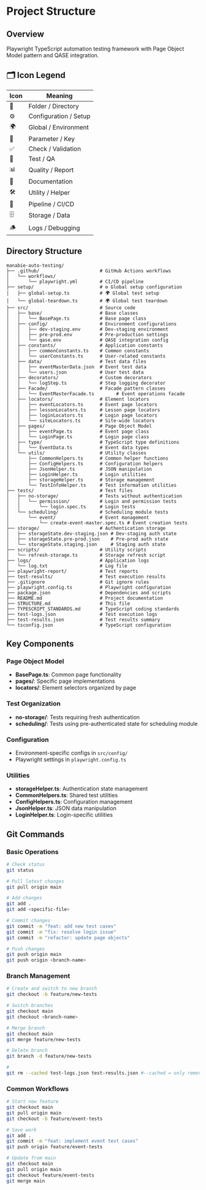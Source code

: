 # Project Structure

## Overview
Playwright TypeScript automation testing framework with Page Object Model pattern and QASE integration.

## 🗂️ Icon Legend

| Icon | Meaning               |
|------|-----------------------|
| 📁   | Folder / Directory    |
| ⚙️    | Configuration / Setup |
| 🌍    | Global / Environment  |
| 🔑    | Parameter / Key       |
| ✅    | Check / Validation    |
| 🧪    | Test / QA             |
| 📊    | Quality / Report      |
| 📝    | Documentation         |
| 🛠️    | Utility / Helper      |
| 🚀    | Pipeline / CI/CD      |
| 🗄️    | Storage / Data        |
| 🪵    | Logs / Debugging      |


## Directory Structure

```
manabie-auto-testing/
├── .github/                      # GitHub Actions workflows
│   └── workflows/
│       └── playwright.yml        # CI/CD pipeline
├── setup/                        # ⚙️ Global setup configuration
│   ├── global-setup.ts           # 🌍 Global test setup
│   └── global-teardown.ts        # 🌍 Global test teardown
├── src/                          # Source code
│   ├── base/                     # Base classes
│   │   └── BasePage.ts           # Base page class
│   ├── config/                   # Environment configurations
│   │   ├── dev-staging.env       # Dev-staging environment
│   │   ├── pre-prod.env          # Pre-production settings
│   │   └── qase.env              # QASE integration config
│   ├── constants/                # Application constants
│   │   ├── commonConstants.ts    # Common constants
│   │   └── userConstants.ts      # User-related constants
│   ├── data/                     # Test data files
│   │   ├── eventMasterData.json  # Event test data
│   │   └── users.json            # User test data
│   ├── decorators/               # Custom decorators
│   │   └── logStep.ts            # Step logging decorator
│   ├── Facade/                   # Facade pattern classes
│   │   └── EventMasterFacade.ts        # Event operations facade
│   ├── locators/                 # Element locators
│   │   ├── eventLocators.ts      # Event page locators
│   │   ├── lessonLocators.ts     # Lesson page locators
│   │   ├── loginLocators.ts      # Login page locators
│   │   └── siteLocators.ts       # Site-wide locators
│   ├── pages/                    # Page Object Model
│   │   ├── eventPage.ts          # Event page class
│   │   └── LoginPage.ts          # Login page class
│   ├── type/                     # TypeScript type definitions
│   │   └── EventData.ts          # Event data types
│   └── utils/                    # Utility classes
│       ├── CommonHelpers.ts      # Common helper functions
│       ├── ConfigHelpers.ts      # Configuration helpers
│       ├── JsonHelper.ts         # JSON manipulation
│       ├── LoginHelper.ts        # Login utilities
│       ├── storageHelper.ts      # Storage management
│       └── TestInfoHelper.ts     # Test information utilities
├── tests/                        # Test files
│   ├── no-storage/               # Tests without authentication
│   │   └── permission/           # Login and permission tests
│   │       └── login.spec.ts     # Login tests
│   └── scheduling/               # Scheduling module tests
│       └── event/                # Event management
│           └── create-event-master.spec.ts # Event creation tests
├── storage/                      # Authentication storage
│   ├── storageState.dev-staging.json # Dev-staging auth state
│   ├── storageState.pre-prod.json    # Pre-prod auth state
│   └── storageState.staging.json     # Staging auth state
├── scripts/                      # Utility scripts
│   └── refresh-storage.ts        # Storage refresh script
├── logs/                         # Application logs
│   └── log.txt                   # Log file
├── playwright-report/            # Test reports
├── test-results/                 # Test execution results
├── .gitignore                    # Git ignore rules
├── playwright.config.ts          # Playwright configuration
├── package.json                  # Dependencies and scripts
├── README.md                     # Project documentation
├── STRUCTURE.md                  # This file
├── TYPESCRIPT_STANDARDS.md       # TypeScript coding standards
├── test-logs.json                # Test execution logs
├── test-results.json             # Test results summary
└── tsconfig.json                 # TypeScript configuration
```

## Key Components

### Page Object Model
- **BasePage.ts**: Common page functionality
- **pages/**: Specific page implementations
- **locators/**: Element selectors organized by page

### Test Organization
- **no-storage/**: Tests requiring fresh authentication
- **scheduling/**: Tests using pre-authenticated state for scheduling module

### Configuration
- Environment-specific configs in `src/config/`
- Playwright settings in `playwright.config.ts`

### Utilities
- **storageHelper.ts**: Authentication state management
- **CommonHelpers.ts**: Shared test utilities
- **ConfigHelpers.ts**: Configuration management
- **JsonHelper.ts**: JSON data manipulation
- **LoginHelper.ts**: Login-specific utilities

## Git Commands

### Basic Operations
```bash
# Check status
git status

# Pull latest changes
git pull origin main

# Add changes
git add .
git add <specific-file>

# Commit changes
git commit -m "feat: add new test cases"
git commit -m "fix: resolve login issue"
git commit -m "refactor: update page objects"

# Push changes
git push origin main
git push origin <branch-name>
```

### Branch Management
```bash
# Create and switch to new branch
git checkout -b feature/new-tests

# Switch branches
git checkout main
git checkout <branch-name>

# Merge branch
git checkout main
git merge feature/new-tests

# Delete branch
git branch -d feature/new-tests

#
git rm --cached test-logs.json test-results.json #--cached = only remove from Git index, file is still on your computer.
```

### Common Workflows
```bash
# Start new feature
git checkout main
git pull origin main
git checkout -b feature/event-tests

# Save work
git add .
git commit -m "feat: implement event test cases"
git push origin feature/event-tests

# Update from main
git checkout main
git pull origin main
git checkout feature/event-tests
git merge main
```